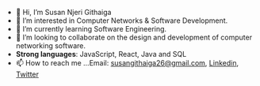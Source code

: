 - 👋 Hi, I’m Susan Njeri Githaiga
- 👀 I’m interested in Computer Networks & Software Development.
- 🌱 I’m currently learning Software Engineering.
- 💞️ I’m looking to collaborate on the design and development of computer networking software.
- **Strong languages**: JavaScript, React, Java and SQL
- 📫 How to reach me ...Email: susangithaiga26@gmail.com, [Linkedin](https://www.linkedin.com/in/susan-githaiga-2832b11aa/), [Twitter](https://twitter.com/Su_Githaiga)


<!---
SusanGithaigaN/SusanGithaigaN is a ✨ special ✨ repository because its `README.md` (this file) appears on your GitHub profile.
You can click the Preview link to take a look at your changes.
--->
